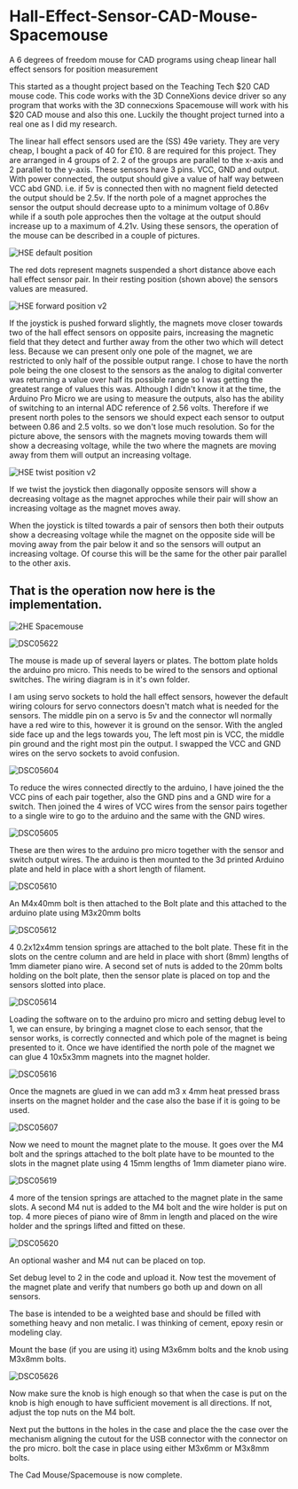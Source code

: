 # Hall-Effect-Sensor-CAD-Mouse-Spacemouse
A 6 degrees of freedom mouse for CAD programs using cheap linear hall effect sensors for position measurement

This started as a thought project based on the Teaching Tech $20 CAD mouse code. This code works with the 3D ConneXions device driver so any program that works with the 3D connecxions Spacemouse will work with his $20 CAD mouse and also this one. Luckily the thought project turned into a real one as I did my research.

The linear hall effect sensors used are the (SS) 49e variety. They are very cheap, I bought a pack of 40 for £10. 8 are required for this project. They are arranged in 4 groups of 2. 2 of the groups are parallel to the x-axis and 2 parallel to the y-axis.
These sensors have 3 pins. VCC, GND and output. With power connected, the output should give a value of half way between VCC abd GND. i.e. if 5v is connected then with no magnent field detected the output should be 2.5v. If the north pole of a magnet approches the sensor the output should decrease upto to a minimum voltage of 0.86v while if a south pole approches then the voltage at the output should increase up to a maximum of 4.21v.
Using these sensors, the operation of the mouse can be described in a couple of pictures.

![HSE default position](https://github.com/ChromeBee/Hall-Effect-Sensor-CAD-Mouse-Spacemouse/assets/141455861/2f481cac-fb42-43b2-aadf-97f9857cf204)

The red dots represent magnets suspended a short distance above each hall effect sensor pair. In their resting position (shown above) the sensors values are measured. 

![HSE forward position v2](https://github.com/ChromeBee/Hall-Effect-Sensor-CAD-Mouse-Spacemouse/assets/141455861/c7de75c6-740d-4b25-bcd4-53b219882980)

If the joystick is pushed forward slightly, the magnets move closer towards two of the hall effect sensors on opposite pairs, increasing the magnetic field that they detect and further away from the other two which will detect less.
Because we can present only one pole of the magnet, we are restricted to only half of the possible output range. I chose to have the north pole being the one closest to the sensors as the analog to digital converter was returning a value over half its possible range so I was getting the greatest range of values this was. Although I didn't know it at the time, the Arduino Pro Micro we are using to measure the outputs, also has the ability of switching to an internal ADC reference of 2.56 volts. Therefore if we present north poles to the sensors we should expect each sensor to output between 0.86 and 2.5 volts. so we don't lose much resolution.
So for the picture above, the sensors with the magnets moving towards them will show a decreasing voltage, while the two where the magnets are moving away from them will output an increasing voltage.

![HSE twist position v2](https://github.com/ChromeBee/Hall-Effect-Sensor-CAD-Mouse-Spacemouse/assets/141455861/fc66283e-45a0-4e7f-927e-ad3782e62984)

If we twist the joystick then diagonally opposite sensors will show a decreasing voltage as the magnet approches while their pair will show an increasing voltage as the magnet moves away.

When the joystick is tilted towards a pair of sensors then both their outputs show a decreasing voltage while the magnet on the opposite side will be moving away from the pair below it and so the sensors will output an increasing voltage.
Of course this will be the same for the other pair parallel to the other axis.

<h2>That is the operation now here is the implementation.</h2>

![2HE Spacemouse ](https://github.com/ChromeBee/Hall-Effect-Sensor-CAD-Mouse-Spacemouse/assets/141455861/fb9bd010-946c-430c-8a02-33de694884fc)


![DSC05622](https://github.com/ChromeBee/Hall-Effect-Sensor-CAD-Mouse-Spacemouse/assets/141455861/0f08f281-a2f4-42f3-9003-8baec25efb77)

The mouse is made up of several layers or plates. The bottom plate holds the arduino pro micro. This needs to be wired to the sensors and optional switches. The wiring diagram is in it's own folder.

I am using servo sockets to hold the hall effect sensors, however the default wiring colours for servo connectors doesn't match what is needed for the sensors. The middle pin on a servo is 5v and the connector wll normally have a red wire to this, however it is ground on the sensor. With the angled side face up and the legs towards you, The left most pin is VCC, the middle pin ground and the right most pin the output. I swapped the VCC and GND wires on the servo sockets to avoid confusion.

![DSC05604](https://github.com/ChromeBee/Hall-Effect-Sensor-CAD-Mouse-Spacemouse/assets/141455861/a20550b7-fcf4-4fb4-9411-fe3bc642fd1a)

To reduce the wires connected directly to the arduino, I have joined the the VCC pins of each pair together, also the GND pins and a GND wire for a switch. Then joined the 4 wires of VCC wires from the sensor pairs together to a single wire to go to the arduino and the same with the GND wires.

![DSC05605](https://github.com/ChromeBee/Hall-Effect-Sensor-CAD-Mouse-Spacemouse/assets/141455861/6d92b4a5-68d1-4f0a-b682-199aaa43b6e3)

These are then wires to the arduino pro micro together with the sensor and switch output wires.
The arduino is then mounted to the 3d printed Arduino plate and held in place with a short length of filament.

![DSC05610](https://github.com/ChromeBee/Hall-Effect-Sensor-CAD-Mouse-Spacemouse/assets/141455861/98bbf02a-54d8-47da-a36f-8f45aa6195c0)

An M4x40mm bolt is then attached to the Bolt plate and this attached to the arduino plate using M3x20mm bolts

![DSC05612](https://github.com/ChromeBee/Hall-Effect-Sensor-CAD-Mouse-Spacemouse/assets/141455861/d461cffb-a943-47fc-93a1-dc99661eed88)

4  0.2x12x4mm tension springs are attached to the bolt plate. These fit in the slots on the centre column and are held in place with short (8mm) lengths of 1mm diameter piano wire.
A second set of nuts is added to the 20mm bolts holding on the bolt plate, then the sensor plate is placed on top and the sensors slotted into place.

![DSC05614](https://github.com/ChromeBee/Hall-Effect-Sensor-CAD-Mouse-Spacemouse/assets/141455861/c7eb104b-5b8b-47b9-bd37-40a1d4cadbbe)

Loading the software on to the arduino pro micro and setting debug level to 1, we can ensure, by bringing a magnet close to each sensor, that the sensor works, is correctly connected and which pole of the magnet is being presented to it. Once we have identified the north pole of the magnet we can glue 4 10x5x3mm magnets into the magnet holder.

![DSC05616](https://github.com/ChromeBee/Hall-Effect-Sensor-CAD-Mouse-Spacemouse/assets/141455861/12432203-b8fb-4d10-b5e4-b7c99cad2b40)

Once the magnets are glued in we can add m3 x 4mm heat pressed brass inserts on the magnet holder and the case also the base if it is going to be used.

![DSC05607](https://github.com/ChromeBee/Hall-Effect-Sensor-CAD-Mouse-Spacemouse/assets/141455861/f1c086c7-0fb9-44e9-837d-0f4ad9233718)

Now we need to mount the magnet plate to the mouse. It goes over the M4 bolt and the springs attached to the bolt plate have to be mounted to the slots in the magnet plate using 4 15mm lengths of 1mm diameter piano wire.

![DSC05619](https://github.com/ChromeBee/Hall-Effect-Sensor-CAD-Mouse-Spacemouse/assets/141455861/3371f0a5-315b-421c-a8a9-8be6ced8bbc5)

4 more of the tension springs are attached to the magnet plate in the same slots. A second M4 nut is added to the M4 bolt and the wire holder is put on top. 4 more pieces of piano wire of 8mm in length and placed on the wire holder and the springs lifted and fitted on these.

![DSC05620](https://github.com/ChromeBee/Hall-Effect-Sensor-CAD-Mouse-Spacemouse/assets/141455861/9b4a0a46-65ac-4370-9900-0315fc3dab4f)

An optional washer and M4 nut can be placed on top.

Set debug level to 2 in the code and upload it. Now test the movement of the magnet plate and verify that numbers go both up and down on all sensors.

The base is intended to be a weighted base and should be filled with something heavy and non metalic. I was thinking of cement, epoxy resin or modeling clay. 

Mount the base (if you are using it) using M3x6mm bolts and the knob using M3x8mm bolts.

![DSC05626](https://github.com/ChromeBee/Hall-Effect-Sensor-CAD-Mouse-Spacemouse/assets/141455861/cb65caaa-9176-4a48-b3c7-6ed28052755c)

Now make sure the knob is high enough so that when the case is put on the knob is high enough to have sufficient movement is all directions. If not, adjust the top nuts on the M4 bolt.

Next put the buttons in the holes in the case and place the the case over the mechanism aligning the cutout for the USB connector with the connector on the pro micro. bolt the case in place using either M3x6mm or M3x8mm bolts.

The Cad Mouse/Spacemouse is now complete.
